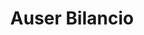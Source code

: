 ---
workId: "auserBilancio"
pageType: "WORK"
title: "Auser Bilancio"
taxonomy:
  category: "blog"
  tag: [cat1, cat2, cat3]
it:
  cat: "prova"
---